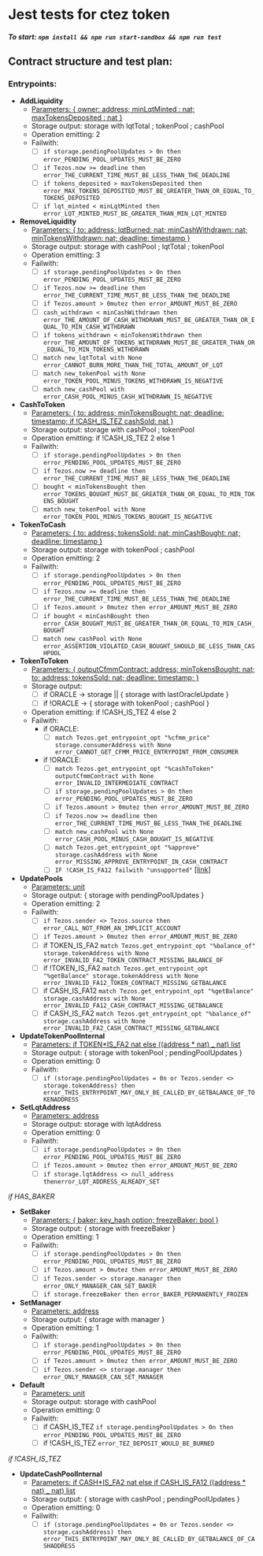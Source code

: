 # Jest tests for ctez token

##### To start: `npm install && npm run start-sandbox && npm run test`

## Contract structure and test plan:

### Entrypoints:

- **AddLiquidity**
  - [Parameters: { owner: address; minLqtMinted : nat; maxTokensDeposited : nat }](https://github.com/murbard/ctez/blob/main/cfmm.mligo#L18)
  - Storage output: storage with lqtTotal ; tokenPool ; cashPool
  - Operation emitting: 2
  - Failwith:
    - [ ] `if storage.pendingPoolUpdates > 0n then error_PENDING_POOL_UPDATES_MUST_BE_ZERO`
    - [ ] `if Tezos.now >= deadline then error_THE_CURRENT_TIME_MUST_BE_LESS_THAN_THE_DEADLINE`
    - [ ] `if tokens_deposited > maxTokensDeposited then error_MAX_TOKENS_DEPOSITED_MUST_BE_GREATER_THAN_OR_EQUAL_TO_TOKENS_DEPOSITED`
    - [ ] `if lqt_minted < minLqtMinted then error_LQT_MINTED_MUST_BE_GREATER_THAN_MIN_LQT_MINTED`
- **RemoveLiquidity**
  - [Parameters: { to: address; lqtBurned: nat; minCashWithdrawn: nat; minTokensWithdrawn: nat; deadline: timestamp }](https://github.com/murbard/ctez/blob/main/cfmm.mligo#L29)
  - Storage output: storage with cashPool ; lqtTotal ; tokenPool
  - Operation emitting: 3
  - Failwith:
    - [ ] `if storage.pendingPoolUpdates > 0n then error_PENDING_POOL_UPDATES_MUST_BE_ZERO`
    - [ ] `if Tezos.now >= deadline then error_THE_CURRENT_TIME_MUST_BE_LESS_THAN_THE_DEADLINE`
    - [ ] `if Tezos.amount > 0mutez then error_AMOUNT_MUST_BE_ZERO`
    - [ ] `cash_withdrawn < minCashWithdrawn then error_THE_AMOUNT_OF_CASH_WITHDRAWN_MUST_BE_GREATER_THAN_OR_EQUAL_TO_MIN_CASH_WITHDRAWN`
    - [ ] `if tokens_withdrawn < minTokensWithdrawn then error_THE_AMOUNT_OF_TOKENS_WITHDRAWN_MUST_BE_GREATER_THAN_OR_EQUAL_TO_MIN_TOKENS_WITHDRAWN`
    - [ ] `match new_lqtTotal with None error_CANNOT_BURN_MORE_THAN_THE_TOTAL_AMOUNT_OF_LQT`
    - [ ] `match new_tokenPool with None error_TOKEN_POOL_MINUS_TOKENS_WITHDRAWN_IS_NEGATIVE`
    - [ ] `match new_cashPool with error_CASH_POOL_MINUS_CASH_WITHDRAWN_IS_NEGATIVE`
- **CashToToken**
  - [Parameters: { to: address; minTokensBought: nat; deadline: timestamp; if !CASH_IS_TEZ cashSold: nat }](https://github.com/murbard/ctez/blob/main/cfmm.mligo#L38)
  - Storage output: storage with cashPool ; tokenPool
  - Operation emitting: if !CASH_IS_TEZ 2 else 1
  - Failwith:
    - [ ] `if storage.pendingPoolUpdates > 0n then error_PENDING_POOL_UPDATES_MUST_BE_ZERO`
    - [ ] `if Tezos.now >= deadline then error_THE_CURRENT_TIME_MUST_BE_LESS_THAN_THE_DEADLINE`
    - [ ] `bought < minTokensBought then error_TOKENS_BOUGHT_MUST_BE_GREATER_THAN_OR_EQUAL_TO_MIN_TOKENS_BOUGHT`
    - [ ] `match new_tokenPool with None error_TOKEN_POOL_MINUS_TOKENS_BOUGHT_IS_NEGATIVE`
- **TokenToCash**
  - [Parameters: { to: address; tokensSold: nat; minCashBought: nat;
    deadline: timestamp }](https://github.com/murbard/ctez/blob/main/cfmm.mligo#L48)
  - Storage output: storage with tokenPool ; cashPool
  - Operation emitting: 2
  - Failwith:
    - [ ] `if storage.pendingPoolUpdates > 0n then error_PENDING_POOL_UPDATES_MUST_BE_ZERO`
    - [ ] `if Tezos.now >= deadline then error_THE_CURRENT_TIME_MUST_BE_LESS_THAN_THE_DEADLINE`
    - [ ] `if Tezos.amount > 0mutez then error_AMOUNT_MUST_BE_ZERO`
    - [ ] `if bought < minCashBought then error_CASH_BOUGHT_MUST_BE_GREATER_THAN_OR_EQUAL_TO_MIN_CASH_BOUGHT`
    - [ ] `match new_cashPool with None error_ASSERTION_VIOLATED_CASH_BOUGHT_SHOULD_BE_LESS_THAN_CASHPOOL`
- **TokenToToken**
  - [Parameters: { outputCfmmContract: address; minTokensBought: nat; to: address; tokensSold: nat; deadline: timestamp; }](https://github.com/murbard/ctez/blob/main/cfmm.mligo#L57)
  - Storage output:
    - [ ] if ORACLE -> storage || { storage with lastOracleUpdate }
    - [ ] if !ORACLE -> { storage with tokenPool ; cashPool }
  - Operation emitting: if !CASH_IS_TEZ 4 else 2
  - Failwith:
    - if ORACLE:
      - [ ] `match Tezos.get_entrypoint_opt "%cfmm_price" storage.consumerAddress with None error_CANNOT_GET_CFMM_PRICE_ENTRYPOINT_FROM_CONSUMER`
    - if !ORACLE:
      - [ ] `match Tezos.get_entrypoint_opt "%cashToToken" outputCfmmContract with None error_INVALID_INTERMEDIATE_CONTRACT`
      - [ ] `if storage.pendingPoolUpdates > 0n then error_PENDING_POOL_UPDATES_MUST_BE_ZERO`
      - [ ] `if Tezos.amount > 0mutez then error_AMOUNT_MUST_BE_ZERO`
      - [ ] `if Tezos.now >= deadline then error_THE_CURRENT_TIME_MUST_BE_LESS_THAN_THE_DEADLINE`
      - [ ] `match new_cashPool with None error_CASH_POOL_MINUS_CASH_BOUGHT_IS_NEGATIVE`
      - [ ] `match Tezos.get_entrypoint_opt "%approve" storage.cashAddress with None error_MISSING_APPROVE_ENTRYPOINT_IN_CASH_CONTRACT`
      - [ ] `IF !CASH_IS_FA12 failwith "unsupported"` [[link]](https://github.com/murbard/ctez/blob/main/cfmm.mligo#L665)
- **UpdatePools**
  - [Parameters: unit](https://github.com/murbard/ctez/blob/main/cfmm.mligo#L98)
  - Storage output: { storage with pendingPoolUpdates }
  - Operation emitting: 2
  - Failwith:
    - [ ] `if Tezos.sender <> Tezos.source then error_CALL_NOT_FROM_AN_IMPLICIT_ACCOUNT`
    - [ ] `if Tezos.amount > 0mutez then error_AMOUNT_MUST_BE_ZERO`
    - [ ] if TOKEN_IS_FA2 `match Tezos.get_entrypoint_opt "%balance_of" storage.tokenAddress with None error_INVALID_FA2_TOKEN_CONTRACT_MISSING_BALANCE_OF`
    - [ ] if !TOKEN_IS_FA2 `match Tezos.get_entrypoint_opt "%getBalance" storage.tokenAddress with None error_INVALID_FA12_TOKEN_CONTRACT_MISSING_GETBALANCE`
    - [ ] if CASH_IS_FA12 `match Tezos.get_entrypoint_opt "%getBalance" storage.cashAddress with None error_INVALID_FA12_CASH_CONTRACT_MISSING_GETBALANCE`
    - [ ] if CASH_IS_FA2 `match Tezos.get_entrypoint_opt "%balance_of" storage.cashAddress with None error_INVALID_FA2_CASH_CONTRACT_MISSING_GETBALANCE`
- **UpdateTokenPoolInternal**
  - [Parameters: if TOKEN*IS_FA2 nat else ((address * nat) \_ nat) list](https://)
  - Storage output: { storage with tokenPool ; pendingPoolUpdates }
  - Operation emitting: 0
  - Failwith:
    - [ ] `if (storage.pendingPoolUpdates = 0n or Tezos.sender <> storage.tokenAddress) then error_THIS_ENTRYPOINT_MAY_ONLY_BE_CALLED_BY_GETBALANCE_OF_TOKENADDRESS`
- **SetLqtAddress**
  - [Parameters: address](https://github.com/murbard/ctez/blob/main/cfmm.mligo#L108)
  - Storage output: storage with lqtAddress
  - Operation emitting: 0
  - Failwith:
    - [ ] `if storage.pendingPoolUpdates > 0n then error_PENDING_POOL_UPDATES_MUST_BE_ZERO`
    - [ ] `if Tezos.amount > 0mutez then error_AMOUNT_MUST_BE_ZERO`
    - [ ] `if storage.lqtAddress <> null_address thenerror_LQT_ADDRESS_ALREADY_SET`

_if HAS_BAKER_

- **SetBaker**
  - [Parameters: { baker: key_hash option; freezeBaker: bool }](https://github.com/murbard/ctez/blob/main/cfmm.mligo#L67)
  - Storage output: { storage with freezeBaker }
  - Operation emitting: 1
  - Failwith:
    - [ ] `if storage.pendingPoolUpdates > 0n then error_PENDING_POOL_UPDATES_MUST_BE_ZERO`
    - [ ] `if Tezos.amount > 0mutez then error_AMOUNT_MUST_BE_ZERO`
    - [ ] `if Tezos.sender <> storage.manager then error_ONLY_MANAGER_CAN_SET_BAKER`
    - [ ] `if storage.freezeBaker then error_BAKER_PERMANENTLY_FROZEN`
- **SetManager**
  - [Parameters: address](https://github.com/murbard/ctez/blob/main/cfmm.mligo#L102)
  - Storage output: { storage with manager }
  - Operation emitting: 1
  - Failwith:
    - [ ] `if storage.pendingPoolUpdates > 0n then error_PENDING_POOL_UPDATES_MUST_BE_ZERO`
    - [ ] `if Tezos.amount > 0mutez then error_AMOUNT_MUST_BE_ZERO`
    - [ ] `if Tezos.sender <> storage.manager then error_ONLY_MANAGER_CAN_SET_MANAGER`
- **Default**
  - [Parameters: unit](https://github.com/murbard/ctez/blob/main/cfmm.mligo#L103)
  - Storage output: storage with cashPool
  - Operation emitting: 0
  - Failwith:
    - [ ] if CASH_IS_TEZ `if storage.pendingPoolUpdates > 0n then error_PENDING_POOL_UPDATES_MUST_BE_ZERO`
    - [ ] if !CASH_IS_TEZ `error_TEZ_DEPOSIT_WOULD_BE_BURNED`

_if !CASH_IS_TEZ_

- **UpdateCashPoolInternal**
  - [Parameters: if CASH*IS_FA2 nat else if CASH_IS_FA12 ((address * nat) \_ nat) list](https://github.com/murbard/ctez/blob/main/cfmm.mligo#L84)
  - Storage output: { storage with cashPool ; pendingPoolUpdates }
  - Operation emitting: 0
  - Failwith:
    - [ ] `if (storage.pendingPoolUpdates = 0n or Tezos.sender <> storage.cashAddress) then error_THIS_ENTRYPOINT_MAY_ONLY_BE_CALLED_BY_GETBALANCE_OF_CASHADDRESS`
